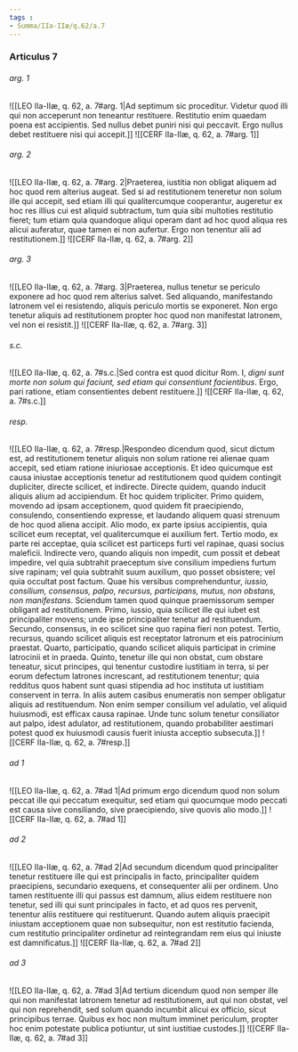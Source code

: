 ```yaml
---
tags : 
- Summa/IIa-IIæ/q.62/a.7
---
```


### Articulus 7

###### arg. 1
![[LEO IIa-IIæ, q. 62, a. 7#arg. 1|Ad septimum sic proceditur. Videtur quod illi qui non acceperunt non teneantur restituere. Restitutio enim quaedam poena est accipientis. Sed nullus debet puniri nisi qui peccavit. Ergo nullus debet restituere nisi qui accepit.]]
![[CERF IIa-IIæ, q. 62, a. 7#arg. 1]]

###### arg. 2
![[LEO IIa-IIæ, q. 62, a. 7#arg. 2|Praeterea, iustitia non obligat aliquem ad hoc quod rem alterius augeat. Sed si ad restitutionem teneretur non solum ille qui accepit, sed etiam illi qui qualitercumque cooperantur, augeretur ex hoc res illius cui est aliquid subtractum, tum quia sibi multoties restitutio fieret; tum etiam quia quandoque aliqui operam dant ad hoc quod aliqua res alicui auferatur, quae tamen ei non aufertur. Ergo non tenentur alii ad restitutionem.]]
![[CERF IIa-IIæ, q. 62, a. 7#arg. 2]]

###### arg. 3
![[LEO IIa-IIæ, q. 62, a. 7#arg. 3|Praeterea, nullus tenetur se periculo exponere ad hoc quod rem alterius salvet. Sed aliquando, manifestando latronem vel ei resistendo, aliquis periculo mortis se exponeret. Non ergo tenetur aliquis ad restitutionem propter hoc quod non manifestat latronem, vel non ei resistit.]]
![[CERF IIa-IIæ, q. 62, a. 7#arg. 3]]

###### s.c.
![[LEO IIa-IIæ, q. 62, a. 7#s.c.|Sed contra est quod dicitur Rom. I, *digni sunt morte non solum qui faciunt, sed etiam qui consentiunt facientibus*. Ergo, pari ratione, etiam consentientes debent restituere.]]
![[CERF IIa-IIæ, q. 62, a. 7#s.c.]]

###### resp.
![[LEO IIa-IIæ, q. 62, a. 7#resp.|Respondeo dicendum quod, sicut dictum est, ad restitutionem tenetur aliquis non solum ratione rei alienae quam accepit, sed etiam ratione iniuriosae acceptionis. Et ideo quicumque est causa iniustae acceptionis tenetur ad restitutionem quod quidem contingit dupliciter, directe scilicet, et indirecte. Directe quidem, quando inducit aliquis alium ad accipiendum. Et hoc quidem tripliciter. Primo quidem, movendo ad ipsam acceptionem, quod quidem fit praecipiendo, consulendo, consentiendo expresse, et laudando aliquem quasi strenuum de hoc quod aliena accipit. Alio modo, ex parte ipsius accipientis, quia scilicet eum receptat, vel qualitercumque ei auxilium fert. Tertio modo, ex parte rei acceptae, quia scilicet est particeps furti vel rapinae, quasi socius maleficii. Indirecte vero, quando aliquis non impedit, cum possit et debeat impedire, vel quia subtrahit praeceptum sive consilium impediens furtum sive rapinam; vel quia subtrahit suum auxilium, quo posset obsistere; vel quia occultat post factum. Quae his versibus comprehenduntur, *iussio, consilium, consensus, palpo, recursus, participans, mutus, non obstans, non manifestans*. Sciendum tamen quod quinque praemissorum semper obligant ad restitutionem. Primo, iussio, quia scilicet ille qui iubet est principaliter movens; unde ipse principaliter tenetur ad restituendum. Secundo, consensus, in eo scilicet sine quo rapina fieri non potest. Tertio, recursus, quando scilicet aliquis est receptator latronum et eis patrocinium praestat. Quarto, participatio, quando scilicet aliquis participat in crimine latrocinii et in praeda. Quinto, tenetur ille qui non obstat, cum obstare teneatur, sicut principes, qui tenentur custodire iustitiam in terra, si per eorum defectum latrones increscant, ad restitutionem tenentur; quia redditus quos habent sunt quasi stipendia ad hoc instituta ut iustitiam conservent in terra. In aliis autem casibus enumeratis non semper obligatur aliquis ad restituendum. Non enim semper consilium vel adulatio, vel aliquid huiusmodi, est efficax causa rapinae. Unde tunc solum tenetur consiliator aut palpo, idest adulator, ad restitutionem, quando probabiliter aestimari potest quod ex huiusmodi causis fuerit iniusta acceptio subsecuta.]]
![[CERF IIa-IIæ, q. 62, a. 7#resp.]]

###### ad 1
![[LEO IIa-IIæ, q. 62, a. 7#ad 1|Ad primum ergo dicendum quod non solum peccat ille qui peccatum exequitur, sed etiam qui quocumque modo peccati est causa sive consiliando, sive praecipiendo, sive quovis alio modo.]]
![[CERF IIa-IIæ, q. 62, a. 7#ad 1]]

###### ad 2
![[LEO IIa-IIæ, q. 62, a. 7#ad 2|Ad secundum dicendum quod principaliter tenetur restituere ille qui est principalis in facto, principaliter quidem praecipiens, secundario exequens, et consequenter alii per ordinem. Uno tamen restituente illi qui passus est damnum, alius eidem restituere non tenetur, sed illi qui sunt principales in facto, et ad quos res pervenit, tenentur aliis restituere qui restituerunt. Quando autem aliquis praecipit iniustam acceptionem quae non subsequitur, non est restitutio facienda, cum restitutio principaliter ordinetur ad reintegrandam rem eius qui iniuste est damnificatus.]]
![[CERF IIa-IIæ, q. 62, a. 7#ad 2]]

###### ad 3
![[LEO IIa-IIæ, q. 62, a. 7#ad 3|Ad tertium dicendum quod non semper ille qui non manifestat latronem tenetur ad restitutionem, aut qui non obstat, vel qui non reprehendit, sed solum quando incumbit alicui ex officio, sicut principibus terrae. Quibus ex hoc non multum imminet periculum, propter hoc enim potestate publica potiuntur, ut sint iustitiae custodes.]]
![[CERF IIa-IIæ, q. 62, a. 7#ad 3]]

